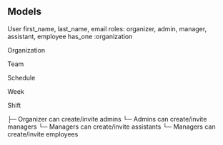 ## Models
User
  first_name, last_name, email
  roles: organizer, admin, manager, assistant, employee
  has_one :organization

Organization

Team

Schedule

Week

Shift


├─ Organizer can create/invite admins
  └─ Admins can create/invite managers
    └─ Managers can create/invite assistants
      └─ Managers can create/invite employees
